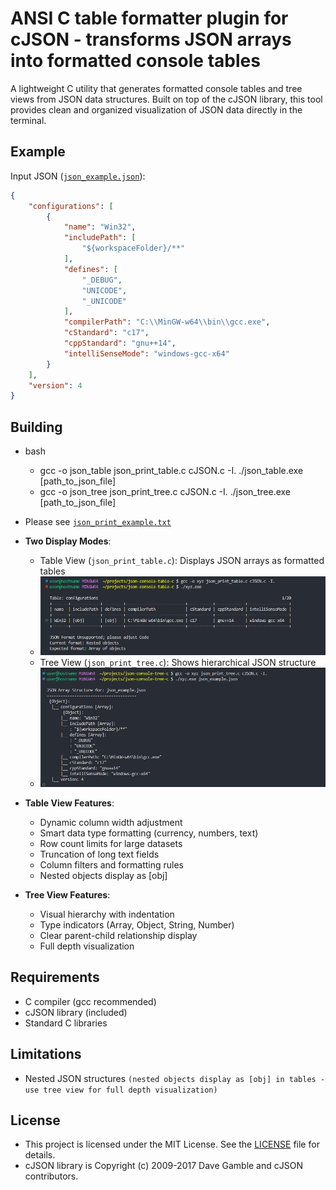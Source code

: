 # ANSI C table formatter plugin for cJSON - transforms JSON arrays into formatted console tables

A lightweight C utility that generates formatted console tables and tree views from JSON data structures. Built on top of the cJSON library, this tool provides clean and organized visualization of JSON data directly in the terminal.

## Example

Input JSON ([`json_example.json`](json_example.json)):
```json
{
    "configurations": [
        {
            "name": "Win32",
            "includePath": [
                "${workspaceFolder}/**"
            ],
            "defines": [
                "_DEBUG",
                "UNICODE",
                "_UNICODE"
            ],
            "compilerPath": "C:\\MinGW-w64\\bin\\gcc.exe",
            "cStandard": "c17",
            "cppStandard": "gnu++14",
            "intelliSenseMode": "windows-gcc-x64"
        }
    ],
    "version": 4
}
```
## Building
- bash
   - gcc -o json_table json_print_table.c cJSON.c -I.    ./json_table.exe [path_to_json_file]
   - gcc -o json_tree json_print_tree.c cJSON.c -I.      ./json_tree.exe [path_to_json_file]

- Please see [`json_print_example.txt`](json_print_example.txt)

- **Two Display Modes**:
  - Table View (`json_print_table.c`): Displays JSON arrays as formatted tables
  - ![json_print_table](screenshots/json_print_table.png)
  - Tree View (`json_print_tree.c`): Shows hierarchical JSON structure
  - ![json_print_tree](screenshots/json_print_tree.png)

- **Table View Features**:
  - Dynamic column width adjustment
  - Smart data type formatting (currency, numbers, text)
  - Row count limits for large datasets
  - Truncation of long text fields
  - Column filters and formatting rules
  - Nested objects display as [obj]
  
- **Tree View Features**:
  - Visual hierarchy with indentation
  - Type indicators (Array, Object, String, Number)
  - Clear parent-child relationship display
  - Full depth visualization
  
## Requirements
 - C compiler (gcc recommended)
 - cJSON library (included)
 - Standard C libraries

## Limitations
  - Nested JSON structures `(nested objects display as [obj] in tables - use tree view for full depth visualization)`

## License
 - This project is licensed under the MIT License. See the [LICENSE](LICENSE) file for details.
 - cJSON library is Copyright (c) 2009-2017 Dave Gamble and cJSON contributors.
